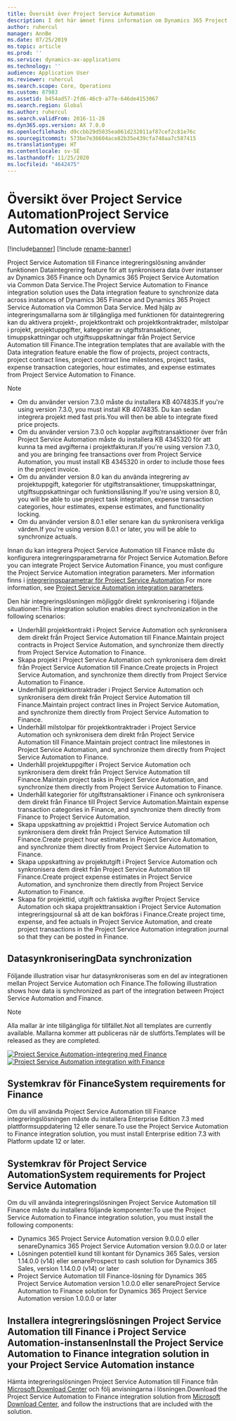 ```yaml
---
title: Översikt över Project Service Automation
description: I det här ämnet finns information om Dynamics 365 Project Service Automation till Dynamics 365 Finance-lösningen.
author: ruhercul
manager: AnnBe
ms.date: 07/25/2019
ms.topic: article
ms.prod: ''
ms.service: dynamics-ax-applications
ms.technology: ''
audience: Application User
ms.reviewer: ruhercul
ms.search.scope: Core, Operations
ms.custom: 87983
ms.assetid: b454ad57-2fd6-46c9-a77e-646de4153067
ms.search.region: Global
ms.author: ruhercul
ms.search.validFrom: 2016-11-28
ms.dyn365.ops.version: AX 7.0.0
ms.openlocfilehash: d9ccbb29d5035ea061d232011af87cef2c81e76c
ms.sourcegitcommit: 573be7e36604ace82b35e439cfa748aa7c587415
ms.translationtype: HT
ms.contentlocale: sv-SE
ms.lasthandoff: 11/25/2020
ms.locfileid: "4642475"
---
```

# <a name="project-service-automation-overview"></a><span data-ttu-id="7fafb-103">Översikt över Project Service Automation</span><span class="sxs-lookup"><span data-stu-id="7fafb-103">Project Service Automation overview</span></span>

[!include[banner](../includes/banner.md)]
[!include [rename-banner](~/includes/cc-data-platform-banner.md)]

<span data-ttu-id="7fafb-104">Project Service Automation till Finance integreringslösning använder funktionen Dataintegrering feature för att synkronisera data över instanser av Dynamics 365 Finance och Dynamics 365 Project Service Automation via Common Data Service.</span><span class="sxs-lookup"><span data-stu-id="7fafb-104">The Project Service Automation to Finance integration solution uses the Data integration feature to synchronize data across instances of Dynamics 365 Finance and Dynamics 365 Project Service Automation via Common Data Service.</span></span> <span data-ttu-id="7fafb-105">Med hjälp av integreringsmallarna som är tillgängliga med funktionen för dataintegrering kan du aktivera projekt-, projektkontrakt och projektkontraktrader, milstolpar i projekt, projektuppgifter, kategorier av utgiftstransaktioner, timuppskattningar och utgiftsuppskattningar från Project Service Automation till Finance.</span><span class="sxs-lookup"><span data-stu-id="7fafb-105">The integration templates that are available with the Data integration feature enable the flow of projects, project contracts, project contract lines, project contract line milestones, project tasks, expense transaction categories, hour estimates, and expense estimates from Project Service Automation to Finance.</span></span>

> [!NOTE]
> - <span data-ttu-id="7fafb-106">Om du använder version 7.3.0 måste du installera KB 4074835.</span><span class="sxs-lookup"><span data-stu-id="7fafb-106">If you're using version 7.3.0, you must install KB 4074835.</span></span> <span data-ttu-id="7fafb-107">Du kan sedan integrera projekt med fast pris.</span><span class="sxs-lookup"><span data-stu-id="7fafb-107">You will then be able to integrate fixed price projects.</span></span>
> - <span data-ttu-id="7fafb-108">Om du använder version 7.3.0 och kopplar avgiftstransaktioner över från Project Service Automation måste du installera KB 4345320 för att kunna ta med avgifterna i projektfakturan.</span><span class="sxs-lookup"><span data-stu-id="7fafb-108">If you're using version 7.3.0, and you are bringing fee transactions over from Project Service Automation, you must install KB 4345320 in order to include those fees in the project invoice.</span></span>
> - <span data-ttu-id="7fafb-109">Om du använder version 8.0 kan du använda integrering av projektuppgift, kategorier för utgiftstransaktioner, timuppskattningar, utgiftsuppskattningar och funktionslåsning.</span><span class="sxs-lookup"><span data-stu-id="7fafb-109">If you're using version 8.0, you will be able to use project task integration, expense transaction categories, hour estimates, expense estimates, and functionality locking.</span></span>
> - <span data-ttu-id="7fafb-110">Om du använder version 8.0.1 eller senare kan du synkronisera verkliga värden.</span><span class="sxs-lookup"><span data-stu-id="7fafb-110">If you're using version 8.0.1 or later, you will be able to synchronize actuals.</span></span>

<span data-ttu-id="7fafb-111">Innan du kan integrera Project Service Automation till Finance måste du konfigurera integreringsparametrarna för Project Service Automation.</span><span class="sxs-lookup"><span data-stu-id="7fafb-111">Before you can integrate Project Service Automation Finance, you must configure the Project Service Automation integration parameters.</span></span> <span data-ttu-id="7fafb-112">Mer information finns i [integreringsparametrar för Project Service Automation](PSA-parameters.md).</span><span class="sxs-lookup"><span data-stu-id="7fafb-112">For more information, see [Project Service Automation integration parameters](PSA-parameters.md).</span></span>

<span data-ttu-id="7fafb-113">Den här integreringslösningen möjliggör direkt synkronisering i följande situationer:</span><span class="sxs-lookup"><span data-stu-id="7fafb-113">This integration solution enables direct synchronization in the following scenarios:</span></span>

- <span data-ttu-id="7fafb-114">Underhåll projektkontrakt i Project Service Automation och synkronisera dem direkt från Project Service Automation till Finance.</span><span class="sxs-lookup"><span data-stu-id="7fafb-114">Maintain project contracts in Project Service Automation, and synchronize them directly from Project Service Automation to Finance.</span></span>
- <span data-ttu-id="7fafb-115">Skapa projekt i Project Service Automation och synkronisera dem direkt från Project Service Automation till Finance.</span><span class="sxs-lookup"><span data-stu-id="7fafb-115">Create projects in Project Service Automation, and synchronize them directly from Project Service Automation to Finance.</span></span>
- <span data-ttu-id="7fafb-116">Underhåll projektkontraktrader i Project Service Automation och synkronisera dem direkt från Project Service Automation till Finance.</span><span class="sxs-lookup"><span data-stu-id="7fafb-116">Maintain project contract lines in Project Service Automation, and synchronize them directly from Project Service Automation to Finance.</span></span>
- <span data-ttu-id="7fafb-117">Underhåll milstolpar för projektkontraktrader i Project Service Automation och synkronisera dem direkt från Project Service Automation till Finance.</span><span class="sxs-lookup"><span data-stu-id="7fafb-117">Maintain project contract line milestones in Project Service Automation, and synchronize them directly from Project Service Automation to Finance.</span></span>
- <span data-ttu-id="7fafb-118">Underhåll projektuppgifter i Project Service Automation och synkronisera dem direkt från Project Service Automation till Finance.</span><span class="sxs-lookup"><span data-stu-id="7fafb-118">Maintain project tasks in Project Service Automation, and synchronize them directly from Project Service Automation to Finance.</span></span>
- <span data-ttu-id="7fafb-119">Underhåll kategorier för utgiftstransaktioner i Finance och synkronisera dem direkt från Finance till Project Service Automation.</span><span class="sxs-lookup"><span data-stu-id="7fafb-119">Maintain expense transaction categories in Finance, and synchronize them directly from Finance to Project Service Automation.</span></span>
- <span data-ttu-id="7fafb-120">Skapa uppskattning av projekttid i Project Service Automation och synkronisera dem direkt från Project Service Automation till Finance.</span><span class="sxs-lookup"><span data-stu-id="7fafb-120">Create project hour estimates in Project Service Automation, and synchronize them directly from Project Service Automation to Finance.</span></span>
- <span data-ttu-id="7fafb-121">Skapa uppskattning av projektutgift i Project Service Automation och synkronisera dem direkt från Project Service Automation till Finance.</span><span class="sxs-lookup"><span data-stu-id="7fafb-121">Create project expense estimates in Project Service Automation, and synchronize them directly from Project Service Automation to Finance.</span></span>
- <span data-ttu-id="7fafb-122">Skapa för projekttid, utgift och faktiska avgifter Project Service Automation och skapa projekttransaktion i Project Service Automation integreringsjournal så att de kan bokföras i Finance.</span><span class="sxs-lookup"><span data-stu-id="7fafb-122">Create project time, expense, and fee actuals in Project Service Automation, and create project transactions in the Project Service Automation integration journal so that they can be posted in Finance.</span></span>

## <a name="data-synchronization"></a><span data-ttu-id="7fafb-123">Datasynkronisering</span><span class="sxs-lookup"><span data-stu-id="7fafb-123">Data synchronization</span></span>

<span data-ttu-id="7fafb-124">Följande illustration visar hur datasynkroniseras som en del av integrationen mellan Project Service Automation och Finance.</span><span class="sxs-lookup"><span data-stu-id="7fafb-124">The following illustration shows how data is synchronized as part of the integration between Project Service Automation and Finance.</span></span>

> [!NOTE]
> <span data-ttu-id="7fafb-125">Alla mallar är inte tillgängliga för tillfället.</span><span class="sxs-lookup"><span data-stu-id="7fafb-125">Not all templates are currently available.</span></span> <span data-ttu-id="7fafb-126">Mallarna kommer att publiceras när de slutförts.</span><span class="sxs-lookup"><span data-stu-id="7fafb-126">Templates will be released as they are completed.</span></span>

<span data-ttu-id="7fafb-127">[![Project Service Automation-integrering med Finance](./media/PSA-integration.png)](./media/PSA-integration.png)</span><span class="sxs-lookup"><span data-stu-id="7fafb-127">[![Project Service Automation integration with Finance](./media/PSA-integration.png)](./media/PSA-integration.png)</span></span>

## <a name="system-requirements-for-finance"></a><span data-ttu-id="7fafb-128">Systemkrav för Finance</span><span class="sxs-lookup"><span data-stu-id="7fafb-128">System requirements for Finance</span></span>

<span data-ttu-id="7fafb-129">Om du vill använda Project Service Automation till Finance integreringslösningen måste du installera Enterprise Edition 7.3 med plattformsuppdatering 12 eller senare.</span><span class="sxs-lookup"><span data-stu-id="7fafb-129">To use the Project Service Automation to Finance integration solution, you must install Enterprise edition 7.3 with Platform update 12 or later.</span></span>

## <a name="system-requirements-for-project-service-automation"></a><span data-ttu-id="7fafb-130">Systemkrav för Project Service Automation</span><span class="sxs-lookup"><span data-stu-id="7fafb-130">System requirements for Project Service Automation</span></span>

<span data-ttu-id="7fafb-131">Om du vill använda integreringslösningen Project Service Automation till Finance måste du installera följande komponenter:</span><span class="sxs-lookup"><span data-stu-id="7fafb-131">To use the Project Service Automation to Finance integration solution, you must install the following components:</span></span>

- <span data-ttu-id="7fafb-132">Dynamics 365 Project Service Automation version 9.0.0.0 eller senare</span><span class="sxs-lookup"><span data-stu-id="7fafb-132">Dynamics 365 Project Service Automation version 9.0.0.0 or later</span></span>
- <span data-ttu-id="7fafb-133">Lösningen potentiell kund till kontant för Dynamics 365 Sales, version 1.14.0.0 (v14) eller senare</span><span class="sxs-lookup"><span data-stu-id="7fafb-133">Prospect to cash solution for Dynamics 365 Sales, version 1.14.0.0 (v14) or later</span></span>
- <span data-ttu-id="7fafb-134">Project Service Automation till Finance-lösning för Dynamics 365 Project Service Automation version 1.0.0.0 eller senare</span><span class="sxs-lookup"><span data-stu-id="7fafb-134">Project Service Automation to Finance solution for Dynamics 365 Project Service Automation version 1.0.0.0 or later</span></span>

## <a name="install-the-project-service-automation-to-finance-integration-solution-in-your-project-service-automation-instance"></a><span data-ttu-id="7fafb-135">Installera integreringslösningen Project Service Automation till Finance i Project Service Automation-instansen</span><span class="sxs-lookup"><span data-stu-id="7fafb-135">Install the Project Service Automation to Finance integration solution in your Project Service Automation instance</span></span>

<span data-ttu-id="7fafb-136">Hämta integreringslösningen Project Service Automation till Finance från [Microsoft Download Center](https://www.microsoft.com/download/details.aspx?id=57016) och följ anvisningarna i lösningen.</span><span class="sxs-lookup"><span data-stu-id="7fafb-136">Download the Project Service Automation to Finance integration solution from [Microsoft Download Center](https://www.microsoft.com/download/details.aspx?id=57016), and follow the instructions that are included with the solution.</span></span>
